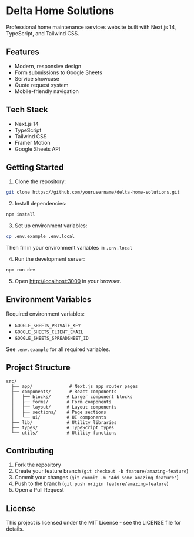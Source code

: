 # Delta Home Solutions

Professional home maintenance services website built with Next.js 14, TypeScript, and Tailwind CSS.

## Features

- Modern, responsive design
- Form submissions to Google Sheets
- Service showcase
- Quote request system
- Mobile-friendly navigation

## Tech Stack

- Next.js 14
- TypeScript
- Tailwind CSS
- Framer Motion
- Google Sheets API

## Getting Started

1. Clone the repository:
```bash
git clone https://github.com/yourusername/delta-home-solutions.git
```

2. Install dependencies:
```bash
npm install
```

3. Set up environment variables:
```bash
cp .env.example .env.local
```
Then fill in your environment variables in `.env.local`

4. Run the development server:
```bash
npm run dev
```

5. Open [http://localhost:3000](http://localhost:3000) in your browser.

## Environment Variables

Required environment variables:

- `GOOGLE_SHEETS_PRIVATE_KEY`
- `GOOGLE_SHEETS_CLIENT_EMAIL`
- `GOOGLE_SHEETS_SPREADSHEET_ID`

See `.env.example` for all required variables.

## Project Structure

```
src/
  ├── app/              # Next.js app router pages
  ├── components/       # React components
  │   ├── blocks/      # Larger component blocks
  │   ├── forms/       # Form components
  │   ├── layout/      # Layout components
  │   ├── sections/    # Page sections
  │   └── ui/          # UI components
  ├── lib/             # Utility libraries
  ├── types/           # TypeScript types
  └── utils/           # Utility functions
```

## Contributing

1. Fork the repository
2. Create your feature branch (`git checkout -b feature/amazing-feature`)
3. Commit your changes (`git commit -m 'Add some amazing feature'`)
4. Push to the branch (`git push origin feature/amazing-feature`)
5. Open a Pull Request

## License

This project is licensed under the MIT License - see the LICENSE file for details.
